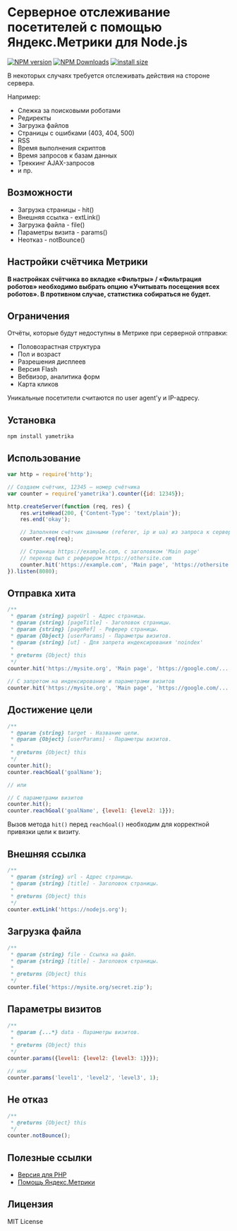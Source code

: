 # Серверное отслеживание посетителей с помощью Яндекс.Метрики для Node.js
[![NPM version](https://img.shields.io/npm/v/yametrika.svg)](https://www.npmjs.com/package/yametrika)
[![NPM Downloads](https://img.shields.io/npm/dm/yametrika.svg?style=flat)](https://www.npmjs.org/package/yametrika)
[![install size](https://packagephobia.com/badge?p=yametrika)](https://packagephobia.com/result?p=yametrika)


В некоторых случаях требуется отслеживать действия на стороне сервера.

Например:
+ Слежка за поисковыми роботами
+ Редиректы
+ Загрузка файлов
+ Страницы с ошибками (403, 404, 500)
+ RSS
+ Время выполнения скриптов
+ Время запросов к базам данных
+ Треккинг AJAX-запросов
+ и пр.

## Возможности
+ Загрузка страницы - hit()
+ Внешняя ссылка - extLink()
+ Загрузка файла - file()
+ Параметры визита - params()
+ Неотказ - notBounce()

## Настройки счётчика Метрики
**В настройках счётчика во вкладке «Фильтры» / «Фильтрация роботов» необходимо выбрать опцию «Учитывать посещения всех роботов». В противном случае, статистика собираться не будет.**

## Ограничения
Отчёты, которые будут недоступны в Метрике при серверной отправки:
+ Половозрастная структура
+ Пол и возраст
+ Разрешения дисплеев
+ Версия Flash
+ Вебвизор, аналитика форм
+ Карта кликов

Уникальные посетители считаются по user agent'у и IP-адресу.

## Установка
`npm install yametrika`

## Использование
```js
var http = require('http');

// Создаем счётчик, 12345 — номер счётчика
var counter = require('yametrika').counter({id: 12345});

http.createServer(function (req, res) {
    res.writeHead(200, {'Content-Type': 'text/plain'});
    res.end('okay');

    // Заполняем счётчик данными (referer, ip и ua) из запроса к серверу.
    counter.req(req);

    // Страница https://example.com, с заголовком 'Main page'
    // переход был с реферером https://othersite.com
    counter.hit('https://example.com', 'Main page', 'https://othersite.com');
}).listen(8080);
```

## Отправка хита
```js
/**
 * @param {string} pageUrl - Адрес страницы.
 * @param {string} [pageTitle] - Заголовок страницы.
 * @param {string} [pageRef] - Реферер страницы.
 * @param {Object} [userParams] - Параметры визитов.
 * @param {string} [ut] - Для запрета индексирования 'noindex'
 *
 * @returns {Object} this
 */
counter.hit('https://mysite.org', 'Main page', 'https://google.com/...');

// С запретом на индексирование и параметрами визитов
counter.hit('https://mysite.org', 'Main page', 'https://google.com/...', {level1: {level2: 1}}, 'noindex');
```

## Достижение цели
```js
/**
 * @param {string} target - Название цели.
 * @param {Object} [userParams] - Параметры визитов.
 *
 * @returns {Object} this
 */
counter.hit();
counter.reachGoal('goalName');

// или

// С параметрами визитов
counter.hit();
counter.reachGoal('goalName', {level1: {level2: 1}});
```
Вызов метода `hit()` перед `reachGoal()` необходим для корректной привязки цели к визиту.

## Внешняя ссылка
```js
/**
 * @param {string} url - Адрес страницы.
 * @param {string} [title] - Заголовок страницы.
 *
 * @returns {Object} this
 */
counter.extLink('https://nodejs.org');
```

## Загрузка файла
```js
/**
 * @param {string} file - Ссылка на файл.
 * @param {string} [title] - Заголовок страницы.
 *
 * @returns {Object} this
 */
counter.file('https://mysite.org/secret.zip');
```

## Параметры визитов
```js
/**
 * @param {...*} data - Параметры визитов.
 *
 * @returns {Object} this
 */
counter.params({level1: {level2: {level3: 1}}});

// или
counter.params('level1', 'level2', 'level3', 1);
```

## Не отказ
```js
/**
 * @returns {Object} this
 */
counter.notBounce();
```

## Полезные ссылки
+ [Версия для PHP](https://github.com/hcodes/server_yametrika/)
+ [Помощь Яндекс.Метрики](https://yandex.ru/support/metrika/)

## Лицензия
MIT License
